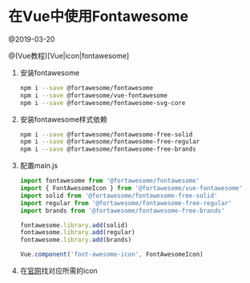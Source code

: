 # 在Vue中使用Fontawesome

@2019-03-20

@(Vue教程)[Vue|icon|fontawesome]

1. 安装fontawesome

   ```bash
   npm i --save @fortawesome/fontawesome
   npm i --save @fortawesome/vue-fontawesome
   npm i --save @fortawesome/fontawesome-svg-core
   ```

   

2. 安装fontawesome样式依赖

   ```bash
   npm i --save @fortawesome/fontawesome-free-solid
   npm i --save @fortawesome/fontawesome-free-regular
   npm i --save @fortawesome/fontawesome-free-brands
   ```



3. 配置main.js

   ```javascript
   import fontawesome from '@fortawesome/fontawesome'
   import { FontAwesomeIcon } from '@fortawesome/vue-fontawesome'
   import solid from '@fortawesome/fontawesome-free-solid'
   import regular from '@fortawesome/fontawesome-free-regular'
   import brands from '@fortawesome/fontawesome-free-brands'
   
   fontawesome.library.add(solid)
   fontawesome.library.add(regular)
   fontawesome.library.add(brands)
   
   Vue.component('font-awesome-icon', FontAwesomeIcon)
   ```

4. 在[官网](https://fontawesome.com/icons)找对应所需的icon

